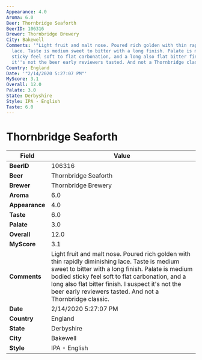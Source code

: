 ```yaml
---
Appearance: 4.0
Aroma: 6.0
Beer: Thornbridge Seaforth
BeerID: 106316
Brewer: Thornbridge Brewery
City: Bakewell
Comments: '"Light fruit and malt nose. Poured rich golden with thin rapidly diminishing
  lace. Taste is medium sweet to bitter with a long finish. Palate is medium bodied
  sticky feel soft to flat carbonation, and a long also flat bitter finish. I suspect
  it''s not the beer early reviewers tasted. And not a Thornbridge classic."'
Country: England
Date: '"2/14/2020 5:27:07 PM"'
MyScore: 3.1
Overall: 12.0
Palate: 3.0
State: Derbyshire
Style: IPA - English
Taste: 6.0
---
```


# Thornbridge Seaforth

| Field         | Value |
|---------------|-------|
| **BeerID** | 106316 |
| **Beer** | Thornbridge Seaforth |
| **Brewer** | Thornbridge Brewery |
| **Aroma** | 6.0 |
| **Appearance** | 4.0 |
| **Taste** | 6.0 |
| **Palate** | 3.0 |
| **Overall** | 12.0 |
| **MyScore** | 3.1 |
| **Comments** | Light fruit and malt nose. Poured rich golden with thin rapidly diminishing lace. Taste is medium sweet to bitter with a long finish. Palate is medium bodied sticky feel soft to flat carbonation, and a long also flat bitter finish. I suspect it's not the beer early reviewers tasted. And not a Thornbridge classic. |
| **Date** | 2/14/2020 5:27:07 PM |
| **Country** | England |
| **State** | Derbyshire |
| **City** | Bakewell |
| **Style** | IPA - English |
